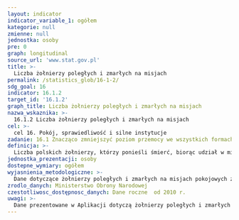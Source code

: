 ```yaml
---
layout: indicator
indicator_variable_1: ogółem
kategorie: null
zmienne: null
jednostka: osoby
pre: 0
graph: longitudinal
source_url: 'www.stat.gov.pl'
title: >-
  Liczba żołnierzy poległych i zmarłych na misjach
permalink: /statistics_glob/16-1-2/
sdg_goal: 16
indicator: 16.1.2
target_id: '16.1.2'
graph_title: Liczba żołnierzy poległych i zmarłych na misjach
nazwa_wskaznika: >-
  16.1.2 Liczba żołnierzy poległych i zmarłych na misjach
cel: >-
  cel 16. Pokój, sprawiedliwość i silne instytucje
zadanie: 16.1 Znacząco zmniejszyć poziom przemocy we wszystkich formach oraz związany z nią wskaźnik umieralności na całym świecie.
definicja: >-
  Liczba polskich żołnierzy, którzy ponieśli śmierć, biorąc udział w misjach pokojowych na świecie.
jednostka_prezentacji: osoby
dostepne_wymiary: ogółem
wyjasnienia_metodologiczne: >-
  Dane dotyczące żołnierzy poległych i zmarłych na misjach pokojowych za granicami kraju są pozyskiwane z ewidencji prowadzonej przez Oddział Operacyjno-Medyczny Dowództwa Operacyjnego Rodzajów Sił Zbrojnych.Polska jest zaangażowana w operacje pokojowe od 1953 r. Od tego czasu, ponad 115 tys. Polskich żołnierzy uczestniczyło w 92 różnych misjach, w trakcie realizacji których zmieniały się zadania (od logistycznych do bojowych w Iraku i Afganistanie).Wojsko Polskie brało dotychczas udział w następujących operacjach i misjach pokojowych: operacje pokojowe, obserwacyjne, humanitarne, rozjemcze, policyjne. W ramach operacji i misji pokojowych ONZ Polska dotychczas brała udział misjach w Afryce, Ameryce, rejonie Azji i Pacyfiku, Europie oraz na Bliskim Wschodzie. W ramach operacji i misji pokojowych NATO, Polska uczestnizyła w misjach w: Albanii, Macedonii, Bośni i Hercegowinie, Iraku oraz Afganistanie.Aktualnie polscy żołnierze służą w Afganistanie, Kosowie, Bośni i Hercegowinie, Republice Środkowej Afryki, Państwie Kuwejt oraz Republice Iraku.
zrodlo_danych: Ministerstwo Obrony Narodowej
czestotliwosc_dostępnosc_danych: Dane roczne  od 2010 r.
uwagi: >-
  Dane prezentowane w Aplikacji dotyczą żołnierzy poległych i zmarłych na misji ISAF Afganistan, w której Polska uczestniczyła w latach 2001-2014.Wskaźnik zastępczy, dostępny w ramach polskiej statystyki publicznej. Wskaźnikiem zasadniczym, przyjętym przez ONZ, monitorującym cel 16.1 Agendy 2030, jest wskaźnik 16.1.2 Liczba zgonów spowodowanych konfliktami na 100 tys. ludności.
---
```

